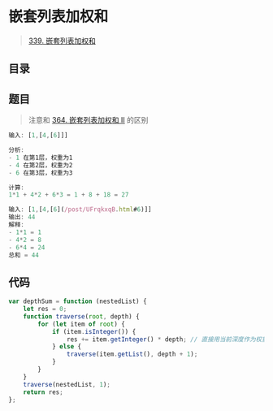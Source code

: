 
# 嵌套列表加权和



> [339. 嵌套列表加权和](https://leetcode.cn/problems/nested-list-weight-sum/)


## 目录
<!-- toc -->
 ## 题目 

>  注意和 [364. 嵌套列表加权和 II](/post/VtfxALqE.html) 的区别


```javascript
输入: [1,[4,[6]]]

分析:
- 1 在第1层，权重为1
- 4 在第2层，权重为2
- 6 在第3层，权重为3

计算:
1*1 + 4*2 + 6*3 = 1 + 8 + 18 = 27

输入: [1,[4,[6](/post/UFrqkxqB.html#6)]] 
输出: 44 
解释: 
- 1*1 = 1
- 4*2 = 8 
- 6*4 = 24 
总和 = 44
```

## 代码

```javascript
var depthSum = function (nestedList) {
    let res = 0;
    function traverse(root, depth) {
        for (let item of root) {
            if (item.isInteger()) {
                res += item.getInteger() * depth; // 直接用当前深度作为权重
            } else {
                traverse(item.getList(), depth + 1);
            }
        }
    }
    traverse(nestedList, 1);
    return res;
};
```



